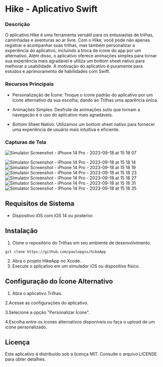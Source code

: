 # Hike - Aplicativo Swift #

### Descrição ###
O aplicativo Hike é uma ferramenta versátil para os entusiastas de trilhas, caminhadas e aventuras ao ar livre. Com o Hike, você pode não apenas registrar e acompanhar suas trilhas, mas também personalizar a experiência do aplicativo, incluindo a troca de ícone do app por um alternativo. Além disso, o aplicativo oferece animações simples para tornar sua experiência mais agradável e utiliza um bottom sheet nativo para melhorar a usabilidade. A motivação do aplicativo é puramente para estudos e aprimoramento de habilidades com Swift.

### Recursos Principais ###

- Personalização de Ícone: Troque o ícone padrão do aplicativo por um ícone alternativo da sua escolha, dando ao Trilhas uma aparência única.

- Animações Simples: Desfrute de animações sutis que tornam a navegação e o uso do aplicativo mais agradáveis. 

- Bottom Sheet Nativo: Utilizamos um bottom sheet nativo para fornecer uma experiência de usuário mais intuitiva e eficiente.

### Capturas de Tela ###
![Simulator Screenshot - iPhone 14 Pro - 2023-09-18 at 15 18 07](https://github.com/paulopgss/hikeApp/assets/18484968/0b2693b2-8f16-4be2-9006-04e33d98f213)

![Simulator Screenshot - iPhone 14 Pro - 2023-09-18 at 15 18 14](https://github.com/paulopgss/hikeApp/assets/18484968/0c24ff85-a4d1-4daa-a573-84cef097bfc8)
![Simulator Screenshot - iPhone 14 Pro - 2023-09-18 at 15 18 19](https://github.com/paulopgss/hikeApp/assets/18484968/2c8b94e8-ac20-4267-a05d-9154de0acb48)
![Simulator Screenshot - iPhone 14 Pro - 2023-09-18 at 15 18 23](https://github.com/paulopgss/hikeApp/assets/18484968/a7b19a6b-c67c-4496-ac2c-85d168e79c4b)
![Simulator Screenshot - iPhone 14 Pro - 2023-09-18 at 15 18 27](https://github.com/paulopgss/hikeApp/assets/18484968/0a70741b-f4ab-4afd-8228-4c54913f3112)
![Simulator Screenshot - iPhone 14 Pro - 2023-09-18 at 15 18 31](https://github.com/paulopgss/hikeApp/assets/18484968/cfd88acf-064a-43b3-bc87-496582de1256)
![Simulator Screenshot - iPhone 14 Pro - 2023-09-18 at 15 18 35](https://github.com/paulopgss/hikeApp/assets/18484968/83b500fe-49f5-42ba-b1f1-bf4a51691a7d)

## Requisitos de Sistema ##

- Dispositivo iOS com iOS 14 ou posterior.

## Instalação ##
1. Clone o repositório do Trilhas em seu ambiente de desenvolvimento.
```shell
git clone https://github.com/paulopgss/hikeApp
```
2. Abra o projeto HikeApp no Xcode.
3. Execute o aplicativo em um simulador iOS ou dispositivo físico.

## Configuração do Ícone Alternativo ##

1. Abra o aplicativo Trilhas.

2.Acesse as configurações do aplicativo.

3.Selecione a opção "Personalizar Ícone".

4.Escolha entre os ícones alternativos disponíveis ou faça o upload de um ícone personalizado.

## Licença ##
Este aplicativo é distribuído sob a licença MIT. Consulte o arquivo LICENSE para obter detalhes.

